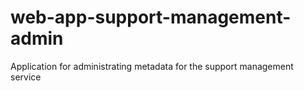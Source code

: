 # web-app-support-management-admin
Application for administrating metadata for the support management service
